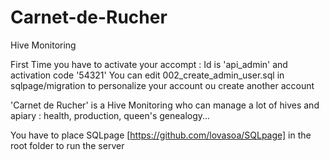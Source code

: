 # Carnet-de-Rucher
Hive Monitoring

First Time you have to activate your accompt :
Id is 'api_admin' and activation code '54321'
You can edit 002_create_admin_user.sql in sqlpage/migration to personalize your account ou create another account

'Carnet de Rucher' is a Hive Monitoring who can manage a lot of hives and apiary : health, production, queen's genealogy...

You have to place SQLpage [https://github.com/lovasoa/SQLpage] in the root folder to run the server
